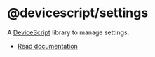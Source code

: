 # @devicescript/settings

A [DeviceScript](https://microsoft.github.io/devicescript/) library
to manage settings.

-   [Read documentation](https://microsoft.github.io/devicescript/developer/settings)
